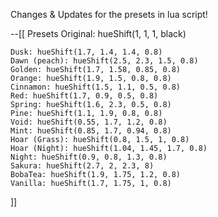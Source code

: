 Changes & Updates for the presets in lua script!

--[[ Presets
	Original: hueShift(1, 1, 1, black)
	
	Dusk: hueShift(1.7, 1.4, 1.4, 0.8)
	Dawn (peach): hueShift(2.5, 2.3, 1.5, 0.8)
	Golden: hueShift(1.7, 1.58, 0.85, 0.8)
	Orange:	hueShift(1.9, 1.5, 0.8, 0.8)
	Cinnamon: hueShift(1.5, 1.1, 0.5, 0.8)
	Red: hueShift(1.7, 0.9, 0.5, 0.8)
	Spring: hueShift(1.6, 2.3, 0.5, 0.8)
	Pine: hueShift(1.1, 1.9, 0.8, 0.8)
	Void: hueShift(0.55, 1.7, 1.2, 0.8)
	Mint: hueShift(0.85, 1.7, 0.94, 0.8)
	Hoar (Grass): hueShift(0.8, 1.5, 1, 0.8)
	Hoar (Night): hueShift(1.04, 1.45, 1.7, 0.8)
	Night: hueShift(0.9, 0.8, 1.3, 0.8)
	Sakura: hueShift(2.7, 2, 2.3, 8)
	BobaTea: hueShift(1.9, 1.75, 1.2, 0.8)
	Vanilla: hueShift(1.7, 1.75, 1, 0.8)
]]
